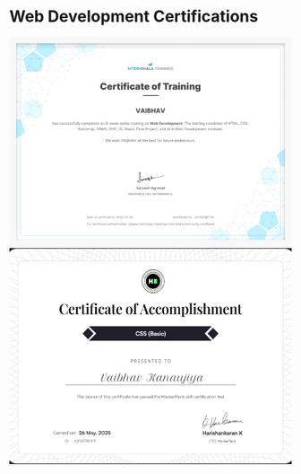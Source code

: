 # Web Development Certifications
![alt text](<MY Web Development Certificate-1.png>)
![alt text](<CSS Basic.png>)
